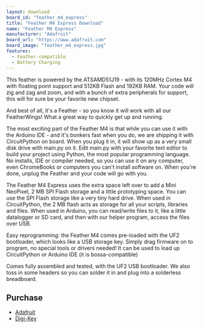 ```yaml
---
layout: download
board_id: "feather_m4_express"
title: "Feather M4 Express Download"
name: "Feather M4 Express"
manufacturer: "Adafruit"
board_url: "https://www.adafruit.com"
board_image: "feather_m4_express.jpg"
features:
  - Feather-compatible
  - Battery Charging
---
```


This feather is powered by the ATSAMD51J19 -  with its 120MHz Cortex M4 with floating point support and 512KB Flash and 192KB RAM. Your code will zig and zag and zoom, and with a bunch of extra peripherals for support, this will for sure be your favorite new chipset.

And best of all, it's a Feather - so you know it will work with all our FeatherWings! What a great way to quickly get up and running.

The most exciting part of the Feather M4 is that while you can use it with the Arduino IDE - and it's bonkers fast when you do, we are shipping it with CircuitPython on board. When you plug it in, it will show up as a very small disk drive with main.py on it. Edit main.py with your favorite text editor to build your project using Python, the most popular programming language. No installs, IDE or compiler needed, so you can use it on any computer, even ChromeBooks or computers you can't install software on. When you're done, unplug the Feather and your code will go with you.

The Feather M4 Express uses the extra space left over to add a Mini NeoPixel, 2 MB SPI Flash storage and a little prototyping space. You can use the SPI Flash storage like a very tiny hard drive. When used in CircuitPython, the 2 MB flash acts as storage for all your scripts, libraries and files. When used in Arduino, you can read/write files to it, like a little datalogger or SD card, and then with our helper program, access the files over USB.

Easy reprogramming: the Feather M4 comes pre-loaded with the UF2 bootloader, which looks like a USB storage key. Simply drag firmware on to program, no special tools or drivers needed! It can be used to load up CircuitPython or Arduino IDE (it is bossa-compatible)

Comes fully assembled and tested, with the UF2 USB bootloader. We also toss in some headers so you can solder it in and plug into a solderless breadboard.

## Purchase
* [Adafruit](https://www.adafruit.com/product/3857)
* [Digi-Key](https://www.digikey.com/short/p87f17)
